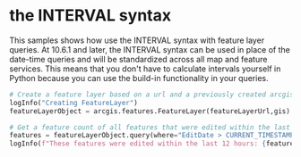 # the INTERVAL syntax
This samples shows how use the INTERVAL syntax with feature layer queries. At 10.6.1 and later, the INTERVAL syntax can be used in place of the date-time queries and will be standardized across all map and feature services. This means that you don't have to calculate intervals yourself in Python because you can use the build-in functionality in your queries. 

``` Python
# Create a feature layer based on a url and a previously created arcgis.GIS object
logInfo("Creating FeatureLayer")
featureLayerObject = arcgis.features.FeatureLayer(featureLayerUrl,gis)

# Get a feature count of all features that were edited within the last 12 hours
features = featureLayerObject.query(where="EditDate > CURRENT_TIMESTAMP - INTERVAL '12' HOUR")
logInfo(f"These features were edited within the last 12 hours: {features}")
```